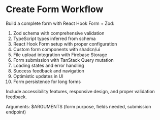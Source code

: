 # Create Form Workflow

Build a complete form with React Hook Form + Zod:

1. Zod schema with comprehensive validation
2. TypeScript types inferred from schema
3. React Hook Form setup with proper configuration
4. Custom form components with shadcn/ui
5. File upload integration with Firebase Storage
6. Form submission with TanStack Query mutation
7. Loading states and error handling
8. Success feedback and navigation
9. Optimistic updates in UI
10. Form persistence for long forms

Include accessibility features, responsive design, and proper validation feedback.

Arguments: $ARGUMENTS (form purpose, fields needed, submission endpoint)
